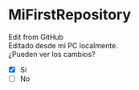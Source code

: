 # MiFirstRepository
Edit from GitHub  
Editado desde mi PC localmente.  
¿Pueden ver los cambios?
- [x] Si  
- [ ] No
